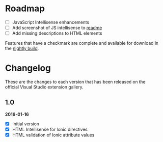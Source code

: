 # Roadmap

- [ ] JavaScript Intellisense enhancements
- [ ] Add screenshot of JS intellisense to [readme](README.md)
- [ ] Add missing descriptions to HTML elements

Features that have a checkmark are complete and available for
download in the
[nightly build](http://vsixgallery.com/extension/dcf84938-593b-49d8-9dff-d6014632e44e/).

# Changelog

These are the changes to each version that has been released
on the official Visual Studio extension gallery.

## 1.0

**2016-01-16**

- [x] Initial version
- [x] HTML Intellisense for Ionic directives
- [x] HTML validation of Ionic attribute values